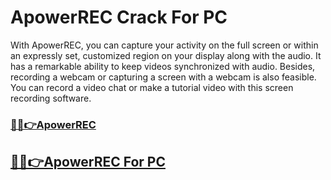 # ApowerREC Crack For PC


With ApowerREC, you can capture your activity on the full screen or within an expressly set, customized region on your display along with the audio. It has a remarkable ability to keep videos synchronized with audio. Besides, recording a webcam or capturing a screen with a webcam is also feasible. You can record a video chat or make a tutorial video with this screen recording software.


### [🎉🚀👉ApowerREC](https://alipc.pro/dl)

## [🎉🚀👉ApowerREC For PC](https://alipc.pro/dl)
